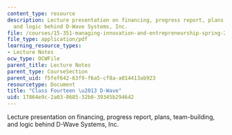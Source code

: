```yaml
---
content_type: resource
description: Lecture presentation on financing, progress report, plans, team-building,
  and logic behind D-Wave Systems, Inc.
file: /courses/15-351-managing-innovation-and-entrepreneurship-spring-2008/17864e9c2a03868532b039345b294642_14_lec.pdf
file_type: application/pdf
learning_resource_types:
- Lecture Notes
ocw_type: OCWFile
parent_title: Lecture Notes
parent_type: CourseSection
parent_uid: f5fef642-63f9-f6a5-cf8a-a014413ab923
resourcetype: Document
title: "Class Fourteen \u2013 D-Wave"
uid: 17864e9c-2a03-8685-32b0-39345b294642
---
```

Lecture presentation on financing, progress report, plans, team-building, and logic behind D-Wave Systems, Inc.

